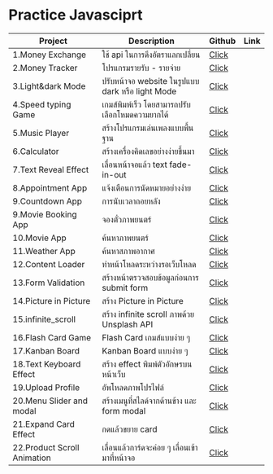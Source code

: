 # Practice Javasciprt

|Project| Description |Github|Link|
|---------|-----------|----|-----|
|1.Money Exchange | ใช้ api ในการดึงอัตราแลกเปลี่ยน | [Click](https://github.com/game1095/javascript/tree/main/money_exchange)|
|2.Money Tracker | โปรแกรมรายรับ - รายจ่าย | [Click](https://github.com/game1095/javascript/tree/main/money_tracker)|
|3.Light&dark Mode | ปรับหน้าจอ website ในรูปแบบ dark หรือ light Mode| [Click](https://github.com/game1095/javascript/tree/main/light_dark_mode)|
|4.Speed typing Game | เกมส์พิมพ์เร็ว โดยสามารถปรับเลือกโหมดความยากได้ | [Click](https://github.com/game1095/javascript/tree/main/speed_typing_game)|
|5.Music Player | สร้างโปรแกรมเล่นเพลงแบบพื้นฐาน | [Click](https://github.com/game1095/javascript/tree/main/music_player)|
|6.Calculator | สร้างเครื่องคิดเลขอย่างง่ายขึ้นมา | [Click](https://github.com/game1095/javascript/tree/main/calculator)|
|7.Text Reveal Effect | เลื่อนหน้าจอแล้ว text fade-in-out | [Click](https://github.com/game1095/javascript/tree/main/text_reveal_effect)|
|8.Appointment App | แจ้งเตือนการนัดหมายอย่างง่าย | [Click](https://github.com/game1095/javascript/tree/main/appointment)|
|9.Countdown App | การนับเวลาถอยหลัง | [Click](https://github.com/game1095/javascript/tree/main/count_down)|
|9.Movie Booking App | จองตั๋วภาพยนตร์ | [Click](https://github.com/game1095/javascript/tree/main/movie_booking)|
|10.Movie App | ค้นหาภาพยนตร์ | [Click](https://github.com/game1095/javascript/tree/main/movie_app)|
|11.Weather App | ค้นหาสภาพอากาศ | [Click](https://github.com/game1095/javascript/tree/main/weather)|
|12.Content Loader | ทำหน้าโหลดระหว่างรอเว็บโหลด | [Click](https://github.com/game1095/javascript/tree/main/content_load)|
|13.Form Validation | สร้างหน้าตรวจสอบข้อมูลก่อนการ submit form | [Click](https://github.com/game1095/javascript/tree/main/form_validation)|
|14.Picture in Picture | สร้าง Picture in Picture | [Click](https://github.com/game1095/javascript/tree/main/picture_in_picture)|
|15.infinite_scroll | สร้าง infinite scroll ภาพด้วย Unsplash API| [Click](https://github.com/game1095/javascript/tree/main/infinite_scroll)|
|16.Flash Card Game | Flash Card เกมส์แบบง่าย ๆ | [Click](https://github.com/game1095/javascript/tree/main/flash_card_game)|
|17.Kanban Board | Kanban Board แบบง่าย ๆ | [Click](https://github.com/game1095/javascript/tree/main/kanban_board)|
|18.Text Keyboard Effect | สร้าง effect พิมพ์ตัวอักษรบนหน้าเว็บ | [Click](https://github.com/game1095/javascript/tree/main/text_keyboard_effect)|
|19.Upload Profile | อัพโหลดภาพโปรไฟล์ | [Click](https://github.com/game1095/javascript/tree/main/upload_profile)|
|20.Menu Slider and modal | สร้างเมนูที่สไลด์จากด้านข้าง และ form modal | [Click](https://github.com/game1095/javascript/tree/main/menu_slider)|
|21.Expand Card Effect | กดแล้วขยาย card | [Click](https://github.com/game1095/javascript/tree/main/expand_card_effect)|
|22.Product Scroll Animation | เลื่อนแล้วการ์ดจะค่อย ๆ เลื่อนเข้ามาที่หน้าจอ | [Click](https://github.com/game1095/javascript/tree/main/product_scroll_animation)|





